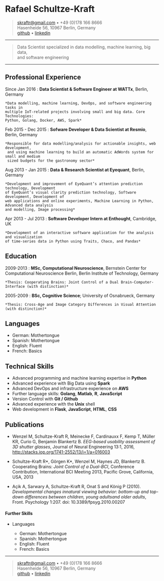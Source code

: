 Rafael Schultze-Kraft
=====================

> <skraftr@gmail.com> • +49 (0)178 166 8666 \
> Hasenheide 56, 10967 Berlin, Germany \
> [github](https://github.com/neocortex) • [linkedin](https://de.linkedin.com/in/rafael-schultze-kraft-9a044b93)

----

> Data Scientist specialized in data modelling, machine learning, big data, \
> and software engineering

----

Professional Experience
-----------------------

Since Jan 2016
:   **Data Scientist & Software Engineer at WATTx**, Berlin, Germany

    *Data modelling, machine learning, DevOps, and software engineering tasks in
    multiple IoT-related projects involving small and big data. Core Technologies:
    Python, Golang, Docker, AWS, Spark*

Feb 2015 - Dec 2015
:   **Sofware Developer & Data Scientist at Resmio**, Berlin, Germany

    *Responsible for data modelling/analysis for actionable insights, web development,
     and using machine learning to build an automatic AdWords system for small and medium
     sized budgets for the gastronomy sector*

Aug 2013 - Jan 2015
:   **Data & Research Scientist at Eyequant**, Berlin, Germany

    *Development and improvement of EyeQuant’s attention prediction technology, Development
    of EyeQuant’s visual clarity prediction technology, Software development, Development of
    web applications and online experiments, Machine Learning in Python, Advanced data analysis
    and modelling, Image processing*

Apr 2013 - Jul 2013
:   **Software Developer Intern at Enthought**, Cambridge, UK

    *Development of an interactive software application for the analysis and visualization
    of time-series data in Python using Traits, Chaco, and Pandas*

Education
---------

2009-2013
:   **MSc, Computational Neuroscience**, Bernstein Center for Computational
Neuroscience Berlin, Berlin Institute of Technology, Germany

    *Thesis: Cooperating Brains: Joint Control of a Dual Brain-Computer-Interface (with distinction)*

2005-2009
:   **BSc, Cognitive Science**; University of Osnabrueck, Germany

    *Thesis: Cross-Age and Image Category Differences in Visual Attention (with distinction)*

Languages
---------

* German: Mothertongue
* Spanish: Mothertongue
* English: Fluent
* French: Basics

Technical Skills
----------------

* Advanced programming and machine learning expertise in **Python**
* Advanced experience with Big Data using **Spark** 
* Advanced DevOps and infrastructure experience on **AWS**
* Further language skills: **Golang**, **Matlab**, **R**, **JavaScript**
* Version Control with **Git / Github**
* Advanced experience with the **Unix** shell
* Web development in **Flask**, **JavaScript**, **HTML**, **CSS**

Publications
------------

* Wenzel M, Schultze-Kraft R, Meinecke F, Cardinauxx F, Kemp T, Müller KR, Curio G, Benjamin Blankertz B. *EEG-based usability assessment of 3D shutter glasses*, Journal of Neural Engineering 13:1, 2016, <http://stacks.iop.org/1741-2552/13/i=1/a=016003>

* Schultze-Kraft R\*, Görgen K\*, Wenzel M, Haynes JD, Blankertz B. Cooperating Brains: *Joint Control of a Dual-BCI*, Conference Contribution, International BCI Meeting 2013, Pacific Grove, California, USA, 2013

* Açik A, Sarwary A, Schultze-Kraft R, Onat S and König P (2010). *Developmental changes innatural viewing behavior: bottom-up and top-down differences between children, young adultsand older adults*, Front. Psychology 1:207. doi: 10.3389/fpsyg.2010.00207


#### Further Skills

* Languages

    * German: Mothertongue
    * Spanish: Mothertongue
    * English: Fluent
    * French: Basics

----

> <skraftr@gmail.com> • +49 (0)178 166 8666 \
> Hasenheide 56, 10967 Berlin, Germany \
> [github](https://github.com/neocortex) • [linkedin](https://de.linkedin.com/in/rafael-schultze-kraft-9a044b93)

